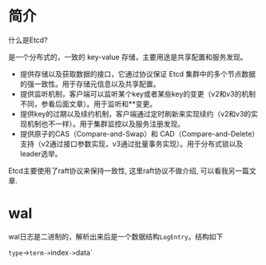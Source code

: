 # 简介

什么是Etcd?

是一个分布式的，一致的 key-value 存储，主要用途是共享配置和服务发现。

- 提供存储以及获取数据的接口，它通过协议保证 Etcd 集群中的多个节点数据的强一致性。用于存储元信息以及共享配置。
- 提供监听机制，客户端可以监听某个key或者某些key的变更（v2和v3的机制不同，参看后面文章）。用于监听和**变更。
- 提供key的过期以及续约机制，客户端通过定时刷新来实现续约（v2和v3的实现机制也不一样）。用于集群监控以及服务注册发现。
- 提供原子的CAS（Compare-and-Swap）和 CAD（Compare-and-Delete）支持（v2通过接口参数实现，v3通过批量事务实现）。用于分布式锁以及leader选举。

Etcd主要使用了raft协议来保持一致性, 这里raft协议不做介绍, 可以看我另一篇文章.

# wal

wal日志是二进制的，解析出来后是一个数据结构`LogEntry`。结构如下

`type`->`term->`index`->`data`

